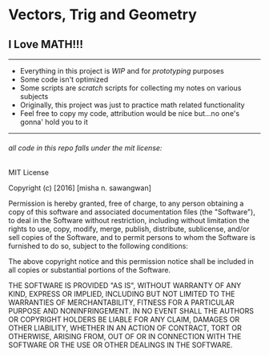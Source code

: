 # Vectors, Trig and Geometry

## I Love MATH!!!

* * *

- Everything in this project is *WIP* and for *prototyping* purposes
- Some code isn't optimized
- Some scripts are _scratch_ scripts for collecting my notes on various subjects
- Originally, this project was just to practice math related functionality
- Feel free to copy my code, attribution would be nice but...no one's gonna' hold you to it

* * *

###### all code in this repo falls under the mit license:

MIT License

Copyright (c) [2016] [misha n. sawangwan]

Permission is hereby granted, free of charge, to any person obtaining a copy
of this software and associated documentation files (the "Software"), to deal
in the Software without restriction, including without limitation the rights
to use, copy, modify, merge, publish, distribute, sublicense, and/or sell
copies of the Software, and to permit persons to whom the Software is
furnished to do so, subject to the following conditions:

The above copyright notice and this permission notice shall be included in all
copies or substantial portions of the Software.

THE SOFTWARE IS PROVIDED "AS IS", WITHOUT WARRANTY OF ANY KIND, EXPRESS OR
IMPLIED, INCLUDING BUT NOT LIMITED TO THE WARRANTIES OF MERCHANTABILITY,
FITNESS FOR A PARTICULAR PURPOSE AND NONINFRINGEMENT. IN NO EVENT SHALL THE
AUTHORS OR COPYRIGHT HOLDERS BE LIABLE FOR ANY CLAIM, DAMAGES OR OTHER
LIABILITY, WHETHER IN AN ACTION OF CONTRACT, TORT OR OTHERWISE, ARISING FROM,
OUT OF OR IN CONNECTION WITH THE SOFTWARE OR THE USE OR OTHER DEALINGS IN THE
SOFTWARE.
